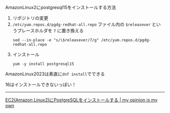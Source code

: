 AmazonLinux2にpostgresql15をインストールする方法
1. リポジトリの変更
2. `/etc/yum.repos.d/pgdg-redhat-all.repo` ファイル内の `$releasever` というプレースホルダを `7` に置き換える
	```
	sed --in-place -e "s/\$releasever/7/g" /etc/yum.repos.d/pgdg-redhat-all.repo
	```
3. インストール
	```
	yum -y install postgresql15
	```

AmazonLinux2023は素直に`dnf install`でできる

16はインストールできないっぽい！

---
[EC2(Amazon Linux2)にPostgreSQLをインストールする | my opinion is my own](https://zatoima.github.io/postgresql-ec2-insatll.html)
